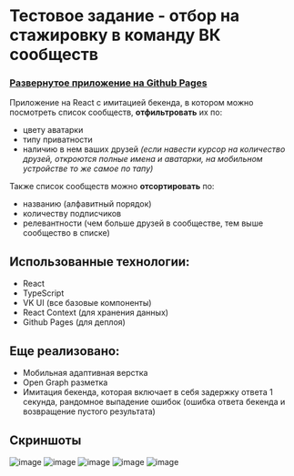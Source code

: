 # Тестовое задание - отбор на стажировку в команду ВК сообществ

### [Развернутое приложение на Github Pages](https://iwishyoujoy.github.io/vk-groups/)

Приложение на React с имитацией бекенда, в котором можно посмотреть список сообществ, **отфильтровать** их по:
- цвету аватарки
- типу приватности
- наличию в нем ваших друзей *(если навести курсор на количество друзей, откроются полные имена и аватарки, на мобильном устройстве то же самое по тапу)*

Также список сообществ можно **отсортировать** по:
- названию (алфавитный порядок)
- количеству подписчиков
- релевантности (чем больше друзей в сообществе, тем выше сообщество в списке)

## Использованные технологии:
- React
- TypeScript
- VK UI (все базовые компоненты)
- React Context (для хранения данных)
- Github Pages (для деплоя)

## Еще реализовано:
- Мобильная адаптивная верстка
- Open Graph разметка
- Имитация бекенда, которая включает в себя задержку ответа 1 секунда, рандомное выпадение ошибок (ошибка ответа бекенда и возвращение пустого результата)

## Скриншоты
![image](https://github.com/iwishyoujoy/vk-groups/assets/92114723/7dc1ca72-eaff-49c0-9103-4e734eeded76)
![image](https://github.com/iwishyoujoy/vk-groups/assets/92114723/d153c6f1-6245-4dce-837f-054ae53c1305)
![image](https://github.com/iwishyoujoy/vk-groups/assets/92114723/8c89bb5b-660f-4d62-9861-29767c358f2f)
![image](https://github.com/iwishyoujoy/vk-groups/assets/92114723/aff1b5d7-7fe0-4c76-afd4-5579c11317ab)
![image](https://github.com/iwishyoujoy/vk-groups/assets/92114723/0ae42853-b439-4035-830b-450349e7bbbf)
